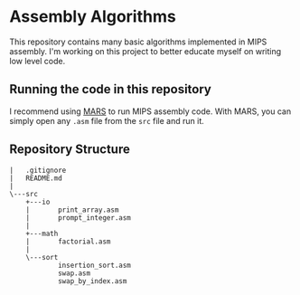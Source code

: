 # Assembly Algorithms

This repository contains many basic algorithms implemented in MIPS assembly.
I'm working on this project to better educate myself on writing low level code.

## Running the code in this repository

I recommend using [MARS](http://courses.missouristate.edu/kenvollmar/mars/)
to run MIPS assembly code. With MARS, you can simply open any `.asm` file
from the `src` file and run it.

## Repository Structure
```
|   .gitignore
|   README.md
|
\---src
    +---io
    |       print_array.asm
    |       prompt_integer.asm
    |       
    +---math
    |       factorial.asm
    |       
    \---sort
            insertion_sort.asm
            swap.asm
            swap_by_index.asm
```
